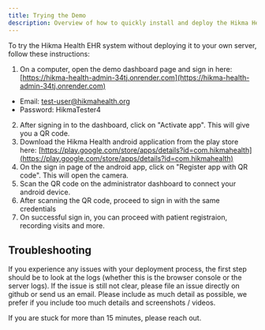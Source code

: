 ```yaml
---
title: Trying the Demo
description: Overview of how to quickly install and deploy the Hikma Health EHR platform.
---
```



To try the Hikma Health EHR system without deploying it to your own server, follow these instructions:

1. On a computer, open the demo dashboard page and sign in here: [https://hikma-health-admin-34tj.onrender.com](https://hikma-health-admin-34tj.onrender.com)
- Email: test-user@hikmahealth.org
- Password: HikmaTester4
2. After signing in to the dashboard, click on "Activate app". This will give you a QR code.
3. Download the Hikma Health android application from the play store here: [https://play.google.com/store/apps/details?id=com.hikmahealth](https://play.google.com/store/apps/details?id=com.hikmahealth)
5. On the sign in page of the android app, click on "Register app with QR code". This will open the camera.
5. Scan the QR code on the administrator dashboard to connect your android device.
6. After scanning the QR code, proceed to sign in with the same credentials
7. On successful sign in, you can proceed with patient registraion, recording visits and more.


## Troubleshooting
If you experience any issues with your deployment process, the first step should be to look at the 
logs (whether this is the browser console or the server logs). If the issue is still not clear, please 
file an issue directly on github or send us an email. Please include as much detail as possible, we 
prefer if you include too much details and screenshots / videos. 

If you are stuck for more than 15 minutes, please reach out.
